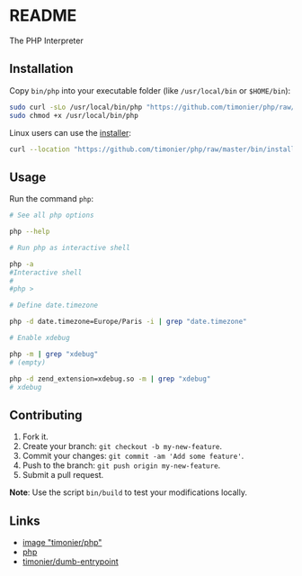 # README

The PHP Interpreter

## Installation

Copy `bin/php` into your executable folder (like `/usr/local/bin` or `$HOME/bin`):

```sh
sudo curl -sLo /usr/local/bin/php "https://github.com/timonier/php/raw/master/bin/php"
sudo chmod +x /usr/local/bin/php
```

Linux users can use the [installer](https://github.com/timonier/php/blob/master/bin/installer):

```sh
curl --location "https://github.com/timonier/php/raw/master/bin/installer" | sudo sh -s install
```

## Usage

Run the command `php`:

```sh
# See all php options

php --help

# Run php as interactive shell

php -a
#Interactive shell
#
#php >

# Define date.timezone

php -d date.timezone=Europe/Paris -i | grep "date.timezone"

# Enable xdebug

php -m | grep "xdebug"
# (empty)

php -d zend_extension=xdebug.so -m | grep "xdebug"
# xdebug
```

## Contributing

1. Fork it.
2. Create your branch: `git checkout -b my-new-feature`.
3. Commit your changes: `git commit -am 'Add some feature'`.
4. Push to the branch: `git push origin my-new-feature`.
5. Submit a pull request.

__Note__: Use the script `bin/build` to test your modifications locally.

## Links

* [image "timonier/php"](https://hub.docker.com/r/timonier/php/)
* [php](http://www.php.net/)
* [timonier/dumb-entrypoint](https://github.com/timonier/dumb-entrypoint)
